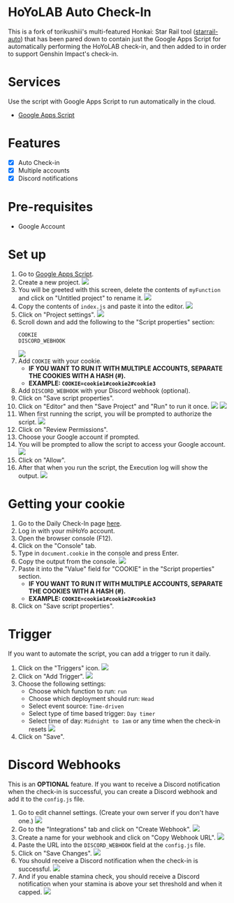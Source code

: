 # HoYoLAB Auto Check-In
This is a fork of torikushiii's multi-featured Honkai: Star Rail tool ([starrail-auto](https://github.com/torikushiii/starrail-auto)) that has been pared down to contain just the Google Apps Script for automatically performing the HoYoLAB check-in, and then added to in order to support Genshin Impact's check-in.

# Services
Use the script with Google Apps Script to run automatically in the cloud.
- [Google Apps Script](https://github.com/torikushiii/starrail-auto/tree/master/services/google-script)

# Features
- [x] Auto Check-in
- [x] Multiple accounts
- [x] Discord notifications

# Pre-requisites
- Google Account

# Set up
1. Go to [Google Apps Script](https://script.google.com/home).
2. Create a new project.
    ![](https://i.imgur.com/y3FgPUV.png)
3. You will be greeted with this screen, delete the contents of `myFunction` and click on "Untitled project" to rename it.
    ![](https://i.imgur.com/4dRgXLe.png)
4. Copy the contents of `index.js` and paste it into the editor.
    ![](https://i.imgur.com/ZaA2oSX.png)
5. Click on "Project settings".
    ![](https://i.imgur.com/GMhLjEw.png)
6. Scroll down and add the following to the "Script properties" section:
   ```
   COOKIE
   DISCORD_WEBHOOK
   ```
    ![](https://i.imgur.com/BudKBiI.png)
7. Add `COOKIE` with your cookie.
   - **IF YOU WANT TO RUN IT WITH MULTIPLE ACCOUNTS, SEPARATE THE COOKIES WITH A HASH (#).**
   - **EXAMPLE: `COOKIE=cookie1#cookie2#cookie3`**
8. Add `DISCORD_WEBHOOK` with your Discord webhook (optional).
9. Click on "Save script properties".
10. Click on "Editor" and then "Save Project" and "Run" to run it once.
    ![](https://i.imgur.com/4B8jZea.png)
    ![](https://i.imgur.com/SvNODZL.png)
11. When first running the script, you will be prompted to authorize the script.
    ![](https://i.imgur.com/igXjtkO.png)
12. Click on "Review Permissions".
13. Choose your Google account if prompted.
14. You will be prompted to allow the script to access your Google account.
    ![](https://i.imgur.com/n7gsH6o.png)
15. Click on "Allow".
16. After that when you run the script, the Execution log will show the output.
    ![](https://i.imgur.com/KFGR003.png)

# Getting your cookie
1. Go to the Daily Check-In page [here](https://act.hoyolab.com/bbs/event/signin/hkrpg/index.html?act_id=e202303301540311).
2. Log in with your miHoYo account.
3. Open the browser console (F12).
4. Click on the "Console" tab.
5. Type in `document.cookie` in the console and press Enter.
6. Copy the output from the console.
   ![](https://i.imgur.com/hFCL4yN.png)
7. Paste it into the "Value" field for "COOKIE" in the "Script properties" section.
   - **IF YOU WANT TO RUN IT WITH MULTIPLE ACCOUNTS, SEPARATE THE COOKIES WITH A HASH (#).**
   - **EXAMPLE: `COOKIE=cookie1#cookie2#cookie3`**
8. Click on "Save script properties".

# Trigger
If you want to automate the script, you can add a trigger to run it daily.
1. Click on the "Triggers" icon.
    ![](https://i.imgur.com/hAjfBhr.png)
2. Click on "Add Trigger".
    ![](https://i.imgur.com/WCVRpKA.png)
3. Choose the following settings:
    - Choose which function to run: `run`
    - Choose which deployment should run: `Head`
    - Select event source: `Time-driven`
    - Select type of time based trigger: `Day timer`
    - Select time of day: `Midnight to 1am` or any time when the check-in resets
    ![](https://i.imgur.com/HSDge0k.png)
4. Click on "Save".

# Discord Webhooks
This is an **OPTIONAL** feature. If you want to receive a Discord notification when the check-in is successful, you can create a Discord webhook and add it to the `config.js` file.

1. Go to edit channel settings. (Create your own server if you don't have one.)
   ![](https://i.imgur.com/FWfK3My.png)
2. Go to the "Integrations" tab and click on "Create Webhook".
   ![](https://i.imgur.com/DnELZJl.png)
3. Create a name for your webhook and click on "Copy Webhook URL".
   ![](https://i.imgur.com/AkfTTBB.png)
4. Paste the URL into the `DISCORD_WEBHOOK` field at the `config.js` file.
5. Click on "Save Changes".
   ![](https://i.imgur.com/KFYeonU.png)
6. You should receive a Discord notification when the check-in is successful.
   ![](https://i.imgur.com/MOkfwrK.png)
7. And if you enable stamina check, you should receive a Discord notification when your stamina is above your set threshold and when it capped.
   ![](https://i.imgur.com/B1uDNiT.png)

